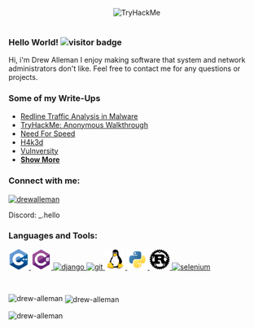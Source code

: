 <p align="center">
  <img src="https://tryhackme-badges.s3.amazonaws.com/drewAlleman.png" alt="TryHackMe">
<br><br>
</p>

### Hello World! ![visitor badge](https://visitor-badge.glitch.me/badge?page_id=drew-alleman.visitor-badge)
Hi, i'm Drew Alleman I enjoy making software that system and network administrators don't like. Feel free to contact me for any questions or projects. 
<br>
### Some of my Write-Ups
 * [Redline Traffic Analysis in Malware](https://www.youtube.com/watch?v=cx51J1IRJPI)
 * [TryHackMe: Anonymous Walkthrough](https://www.youtube.com/watch?v=fMhXTSddccw)
 * [Need For Speed](https://github.com/Drew-Alleman/write-ups/blob/main/picoCTF/Reverse%20Engineering/picoCTF%20Need%20For%20Speed.pdf)  
 * [H4k3d](https://www.youtube.com/watch?v=p7jcdlAzVqw)
 * [Vulnversity](https://github.com/Drew-Alleman/write-ups/blob/main/TryHackMe/Vulnversity/TryHackMe%20_%20Vulnversity.pdf)
 * <b> [Show More](https://github.com/Drew-Alleman/write-ups/) </b>
 
<h3 align="left">Connect with me:</h3>
<p align="left">
<a href="https://www.youtube.com/channel/UCFOB2zipRrwJkQ5yKb_uc8Q" target="blank"><img align="center" src="https://raw.githubusercontent.com/rahuldkjain/github-profile-readme-generator/master/src/images/icons/Social/youtube.svg" alt="drewalleman" height="30" width="40" /></a>
</p>
Discord: _.hello
<h3 align="left">Languages and Tools:</h3>
<p align="left"> <a href="https://www.w3schools.com/cpp/" target="_blank" rel="noreferrer"> <img src="https://raw.githubusercontent.com/devicons/devicon/master/icons/cplusplus/cplusplus-original.svg" alt="cplusplus" width="40" height="40"/> </a> <a href="https://www.w3schools.com/cs/" target="_blank" rel="noreferrer"> <img src="https://raw.githubusercontent.com/devicons/devicon/master/icons/csharp/csharp-original.svg" alt="csharp" width="40" height="40"/> </a> <a href="https://www.djangoproject.com/" target="_blank" rel="noreferrer"> <img src="https://cdn.worldvectorlogo.com/logos/django.svg" alt="django" width="40" height="40"/> </a> <a href="https://git-scm.com/" target="_blank" rel="noreferrer"> <img src="https://www.vectorlogo.zone/logos/git-scm/git-scm-icon.svg" alt="git" width="40" height="40"/> </a> <a href="https://www.linux.org/" target="_blank" rel="noreferrer"> <img src="https://raw.githubusercontent.com/devicons/devicon/master/icons/linux/linux-original.svg" alt="linux" width="40" height="40"/> </a> <a href="https://www.python.org" target="_blank" rel="noreferrer"> <img src="https://raw.githubusercontent.com/devicons/devicon/master/icons/python/python-original.svg" alt="python" width="40" height="40"/> </a> <a href="https://www.rust-lang.org" target="_blank" rel="noreferrer"> <img src="https://raw.githubusercontent.com/devicons/devicon/master/icons/rust/rust-plain.svg" alt="rust" width="40" height="40"/> </a> <a href="https://www.selenium.dev" target="_blank" rel="noreferrer"> <img src="https://raw.githubusercontent.com/detain/svg-logos/780f25886640cef088af994181646db2f6b1a3f8/svg/selenium-logo.svg" alt="selenium" width="40" height="40"/> </a> </p>
<br>

<p><img align="left" src="https://github-readme-stats.vercel.app/api/top-langs?username=drew-alleman&show_icons=true&theme=dark&locale=en&layout=compact" alt="drew-alleman" /></p>

<p>&nbsp;<img align="center" src="https://github-readme-stats.vercel.app/api?username=drew-alleman&show_icons=true&theme=dark&locale=en" alt="drew-alleman" /></p>

<p><img align="center" src="https://github-readme-streak-stats.herokuapp.com/?user=drew-alleman&theme=dark" alt="drew-alleman" /></p>
